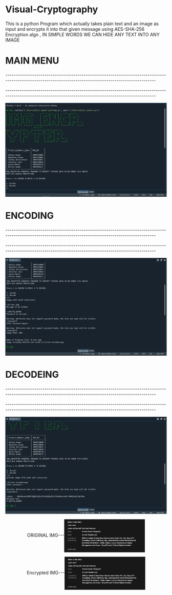 # Visual-Cryptography
This is a python Program which actually takes plain text and an image as input and encrypts it into that given message using AES-SHA-256 Encryption algo , IN SIMPLE WORDS WE CAN HIDE ANY TEXT INTO ANY IMAGE
<h1>MAIN MENU</h1>
<p>-------------------------------------------------------------------------------------------------------------------------------------------------------</p>
<p>-------------------------------------------------------------------------------------------------------------------------------------------------------</p>
<img src="1.JPG"/>
<h1>ENCODING</h1>
<p>-------------------------------------------------------------------------------------------------------------------------------------------------------</p>
<p>-------------------------------------------------------------------------------------------------------------------------------------------------------</p>
<img src="2.JPG"/>
<h1>DECODEING</h1>
<p>-------------------------------------------------------------------------------------------------------------------------------------------------------</p>
<p>-------------------------------------------------------------------------------------------------------------------------------------------------------</p>
<img src="3.JPG"/>
<p align="center">ORIGINAL IMG---<img src="enc.JPG" width=50% align="center"/></p>
<p align="center">Encrypted IMG---<img src="enc-encoded.png" width=50% align="center"/></p>
